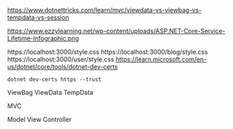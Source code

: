 https://www.dotnettricks.com/learn/mvc/viewdata-vs-viewbag-vs-tempdata-vs-session

https://www.ezzylearning.net/wp-content/uploads/ASP.NET-Core-Service-Lifetime-Infographic.png

https://localhost:3000/style.css https://localhost:3000/blog/style.css https://localhost:3000/user/style.css
https://learn.microsoft.com/en-us/dotnet/core/tools/dotnet-dev-certs

```dotnet dev-certs https --trust```

ViewBag ViewData TempData

MVC

Model View Controller